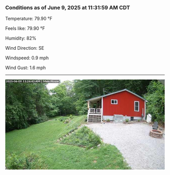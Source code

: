 ### Conditions as of June 9, 2025 at 11:31:59 AM CDT 

Temperature: 79.90 &deg;F

Feels like: 79.90 &deg;F

Humidity: 82%

Wind Direction: SE

Windspeed: 0.9 mph

Wind Gust: 1.6 mph

---

<img src="./images/latest.jpeg"/>

